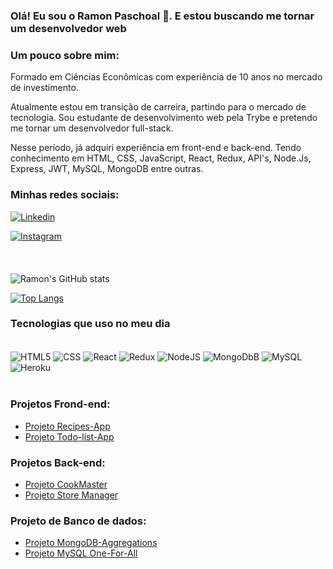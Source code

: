 ### Olá! Eu sou o Ramon Paschoal 🙋. E estou buscando me tornar um desenvolvedor web

### Um pouco sobre mim:

Formado em Ciências Econômicas com experiência de 10 anos no mercado de investimento.

Atualmente estou em transição de carreira, partindo para o mercado de tecnologia. Sou estudante de desenvolvimento web pela Trybe e pretendo me tornar um desenvolvedor full-stack.

Nesse período, já adquiri experiência em front-end e back-end. Tendo conhecimento em HTML, CSS, JavaScript, React, Redux, API's, Node.Js, Express, JWT, MySQL, MongoDB entre outras.

### Minhas redes sociais:

[![Linkedin](https://img.shields.io/badge/LinkedIn-0077B5?style=for-the-badge&logo=linkedin&logoColor=white)](https://www.linkedin.com/in/ramonpaschoal/)

[![Instagram](https://img.shields.io/badge/Instagram-E4405F?style=for-the-badge&logo=instagram&logoColor=white)](https://www.instagram.com/ramonpaschoal/)
<br/><br/><br/><br/>
![Ramon's GitHub stats](https://github-readme-stats.vercel.app/api?username=RamonPaschoal&show_icons=true&theme=synthwave)

[![Top Langs](https://github-readme-stats.vercel.app/api/top-langs/?username=ramonpaschoal&layout=compact)](https://github.com/RamonPaschoal)


### Tecnologias que uso no meu dia

<div style="display: inline-block"><br/>
  <img align="center" alt="HTML5" src="https://img.shields.io/badge/HTML5-E34F26?style=for-the-badge&logo=html5&logoColor=white">
  <img align="center" alt="CSS" src="https://img.shields.io/badge/CSS-239120?&style=for-the-badge&logo=css3&logoColor=white">
  <img align="center" alt="React" src="https://img.shields.io/badge/React-20232A?style=for-the-badge&logo=react&logoColor=61DAFB">
  <img align="center" alt="Redux" src="https://img.shields.io/badge/Redux-593D88?style=for-the-badge&logo=redux&logoColor=white">
  <img align="center" alt="NodeJS" src="https://img.shields.io/badge/Node.js-43853D?style=for-the-badge&logo=node.js&logoColor=white">
  <img align="center" alt="MongoDbB" src="https://img.shields.io/badge/MongoDB-4EA94B?style=for-the-badge&logo=mongodb&logoColor=white">
  <img align="center" alt="MySQL" src="https://img.shields.io/badge/MySQL-00000F?style=for-the-badge&logo=mysql&logoColor=white">
  <img align="center" alt="Heroku" src="https://img.shields.io/badge/Heroku-430098?style=for-the-badge&logo=heroku&logoColor=white">
</div><br/><br/>

### Projetos Frond-end:
- [Projeto Recipes-App](https://github.com/tryber/sd-012-project-recipes-app/tree/main-group-30/src)
- [Projeto Todo-list-App](https://github.com/RamonPaschoal/todo-list-react/tree/master)


### Projetos Back-end:

- [Projeto CookMaster](https://github.com/tryber/sd-012-cookmaster/tree/ramonpaschoal-sd-012-cookmaster)
- [Projeto Store Manager](https://github.com/tryber/sd-012-store-manager/tree/ramon-paschoal-sd-012-store-manager)

### Projeto de Banco de dados:

- [Projeto MongoDB-Aggregations](https://github.com/tryber/sd-012-mongodb-aggregations/tree/ramon-paschoal-mongodb-aggregations)
- [Projeto MySQL One-For-All](https://github.com/tryber/sd-012-mysql-one-for-all/tree/ramonpaschoal-mysql-one-for-all)

